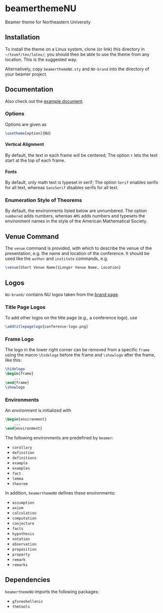 # beamerthemeNU

Beamer theme for Northeastern University

## Installation

To install the theme on a Linux system, clone (or link) this directory in
`~/texmf/tex/latex/`;  you should then be able to use the theme from any
location.  This is the suggested way.

Alternatively, copy `beamerthemeNU.sty` and `NU-brand` into the directory of
your beamer project.

## Documentation

Also check out the [example document](examples/example.pdf).

### Options

Options are given as
```LaTeX
\usetheme[option]{NU}
```

#### Vertical Alignment

By default, the text in each frame will be centered;  The option `t` lets the
text start at the top of each frame.

#### Fonts

By default, only math text is typeset in serif;  The option `Serif` enables
serifs for all text, whereas `SansSerif` disables serifs for all text.

### Enumeration Style of Theorems

By default, the environments listed below are unnumbered. The option `numbered`
adds numbers, whereas `AMS` adds numbers and typesets the environment names in
the style of the American Mathematical Society.

## Venue Command

The `venue` command is provided, with which to describe the venue of the
presentation, e.g. the name and location of the conference.  It should be used
like the `author` and `institute` commands, e.g.

```LaTeX
\venue[Short Venue Name]{Longer Venue Name, Location}
```

## Logos

`NU-brand/` contains NU logos taken from the
[brand page](https://brand.northeastern.edu/guide/downloads/files/]).

### Title Page Logos

To add other logos on the title page (e.g., a conference logo), use

```LaTeX
\addtitlepagelogo{conference-logo.png}
```

### Frame Logo

The logo in the lower right corner can be removed from a specific `frame` using
the macro `\hidelogo` before the frame and `\showlogo` after the frame, like
this:

```LaTeX
\hidelogo
\begin{frame}
    ...
\end{frame}
\showlogo
```

### Environments

An _environment_ is initialized with

```LaTeX
\begin{environment}
    ...
\end{environment}
```

The following environments are predefined by `beamer`:
* `corollary`
* `definition`
* `definitions`
* `example`
* `examples`
* `fact`
* `lemma`
* `theorem`

In addition, `beamerthemeNU` defines these environments:
* `assumption`
* `axiom`
* `calculation`
* `computation`
* `conjecture`
* `facts`
* `hypothesis`
* `notation`
* `observation`
* `proposition`
* `property`
* `remark`
* `remarks`

## Dependencies

`beamerthemeNU` imports the following packages:
* `gfsneohellenic`
* `thmtools`

